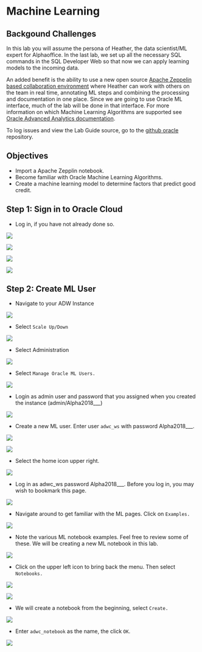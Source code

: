 # Machine Learning

## Backgound Challenges

In this lab you will assume the persona of Heather, the data scientist/ML expert for Alphaoffice. In the last lab, we set up all the necessary SQL commands in the SQL Developer Web so that now we can apply learning models to the incoming data.

An added benefit is the ability to use a new open source [Apache Zeppelin based collaboration environment](http://www.oracle.com/technetwork/database/options/oml/overview/index.html) where Heather can work with others on the team in real time, annotating ML steps and combining the processing and documentation in one place.  Since we are going to use Oracle ML interface, much of the lab will be done in that interface.  For more information on which Machine Learning Algorithms are supported see [Oracle Advanced Analytics documentation](https://docs.oracle.com/en/database/oracle/oracle-database/12.2/dmapi/mining-fuctions.html#GUID-3BC8FD92-9B6A-4612-A458-7E5FFDDC5EA7).

To log issues and view the Lab Guide source, go to the [github oracle](https://github.com/oracle/learning-library/tree/master/workshops/adwc4dev) repository.

## Objectives

- Import a Apache Zepplin notebook.
- Become familiar with Oracle Machine Learning Algorithms.
- Create a machine learning model to determine factors that predict good credit.

## **Step 1:** Sign in to Oracle Cloud

- Log in, if you have not already done so.

![](./images/2/002.png  " ")

![](./images/2/003.png  " ")

![](./images/2/0041.png  " ")

![](./images/2/004.png  " ")

## **Step 2:** Create ML User

- Navigate to your ADW Instance

![](./images/2/0042.png  " ")

- Select `Scale Up/Down`

![](./images/2/0301.png  " ")

- Select Administration

![](./images/2/010.png  " ")

- Select `Manage Oracle ML Users.`

![](./images/2/011.png  " ")

- Login as admin user and password that you assigned when you created the instance (admin/Alpha2018___)

![](./images/2/012.png  " ")

- Create a new ML user. Enter user `adwc_ws` with password Alpha2018___.

![](./images/2/013.png  " ")

![](./images/2/014.png  " ")

- Select the home icon upper right.

![](./images/2/015.png  " ")

- Log in as adwc_ws password Alpha2018___. Before you log in, you may wish to bookmark this page.

![](./images/2/016.png  " ")

- Navigate around to get familiar with the ML pages. Click on  `Examples.`

![](./images/2/007.png  " ")

- Note the various ML notebook examples. Feel free to review some of these. We will be creating a new ML notebook in this lab.

![](./images/2/018.png  " ")

- Click on the upper left icon to bring back the menu. Then select `Notebooks.`

![](./images/2/052.png  " ")

![](./images/2/053.png  " ")

- We will create a notebook from the beginning, select `Create.`

![](./images/2/006.png  " ")

- Enter `adwc_notebook` as the name, the click `OK`.

![](./images/2/005.png  " ")
